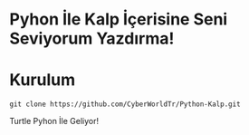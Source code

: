 # Pyhon İle Kalp İçerisine Seni Seviyorum Yazdırma!

Kurulum 
=
    git clone https://github.com/CyberWorldTr/Python-Kalp.git

<p>Turtle Pyhon İle Geliyor!</p>
